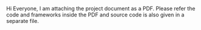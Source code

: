 Hi Everyone,
I am attaching the project document as a PDF. Please refer the code and frameworks inside the PDF and source code is also given in a separate file.
